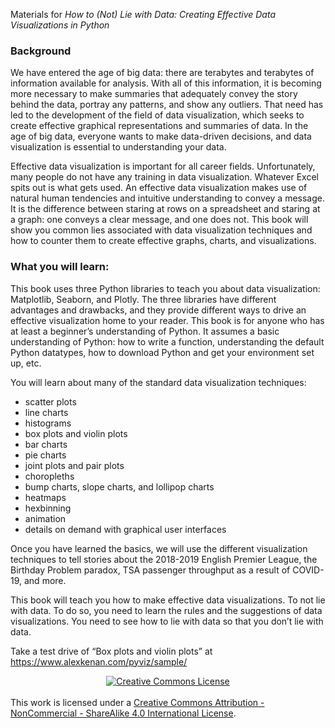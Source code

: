 Materials for *How to (Not) Lie with Data: Creating Effective Data Visualizations in Python*


### Background
We have entered the age of big data: there are terabytes and terabytes of information available for analysis. With all of this information, it is becoming more necessary to make summaries that adequately convey the story behind the data, portray any patterns, and show any outliers. That need has led to the development of the field of data visualization, which seeks to create effective graphical representations and summaries of data. In the age of big data, everyone wants to make data-driven decisions, and data visualization is essential to understanding your data.

Effective data visualization is important for all career fields. Unfortunately, many people do not have any training in data visualization. Whatever Excel spits out is what gets used. An effective data visualization makes use of natural human tendencies and intuitive understanding to convey a message. It is the difference between staring at rows on a spreadsheet and staring at a graph: one conveys a clear message, and one does not. This book will show you common lies associated with data visualization techniques and how to counter them to create effective graphs, charts, and visualizations.


### What you will learn:

This book uses three Python libraries to teach you about data visualization: Matplotlib, Seaborn, and Plotly. The three libraries have different advantages and drawbacks, and they provide different ways to drive an effective visualization home to your reader. This book is for anyone who has at least a beginner’s understanding of Python. It assumes a basic understanding of Python: how to write a function, understanding the default Python datatypes, how to download Python and get your environment set up, etc.

You will learn about many of the standard data visualization techniques:

* scatter plots
* line charts
* histograms
* box plots and violin plots
* bar charts
* pie charts
* joint plots and pair plots
* choropleths
* bump charts, slope charts, and lollipop charts
* heatmaps
* hexbinning
* animation
* details on demand with graphical user interfaces

Once you have learned the basics, we will use the different visualization techniques to tell stories about the 2018-2019 English Premier League, the Birthday Problem paradox, TSA passenger throughput as a result of COVID-19, and more.

This book will teach you how to make effective data visualizations. To not lie with data. To do so, you need to learn the rules and the suggestions of data visualizations. You need to see how to lie with data so that you don’t lie with data.

Take a test drive of “Box plots and violin plots” at https://www.alexkenan.com/pyviz/sample/

<center><a rel="license" href="http://creativecommons.org/licenses/by-nc-sa/4.0/"><img alt="Creative Commons License" style="border-width:0" src="https://i.creativecommons.org/l/by-nc-sa/4.0/88x31.png" /></a></center><br />
This work is licensed under a <a rel="license" href="http://creativecommons.org/licenses/by-nc-sa/4.0/">Creative Commons Attribution - NonCommercial - ShareAlike 4.0 International License</a>.
